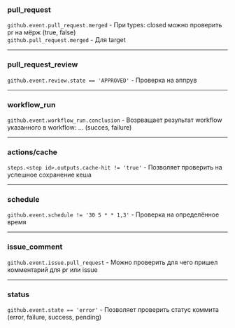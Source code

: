 ### pull_request
```github.event.pull_request.merged``` - При types: closed можно проверить pr на мёрж (true, false)  
```github.pull_request.merged``` - Для target

---
### pull_request_review
```github.event.review.state == 'APPROVED'``` - Проверка на аппрув

---
### workflow_run
```github.event.workflow_run.conclusion``` - Возрващает результат workflow указанного в workflow: ... (succes, failure)

---
### actions/cache
```steps.<step id>.outputs.cache-hit != 'true'``` - Позволяет проверить на успешное сохранение кеша

---
### schedule
```github.event.schedule != '30 5 * * 1,3'``` - Проверка на определённое время

---
### issue_comment
```github.event.issue.pull_request``` - Можно проверить для чего пришел комментарий для pr или issue

---
### status
```github.event.state == 'error'``` - Позволяет проверить статус коммита (error, failure, success, pending)
